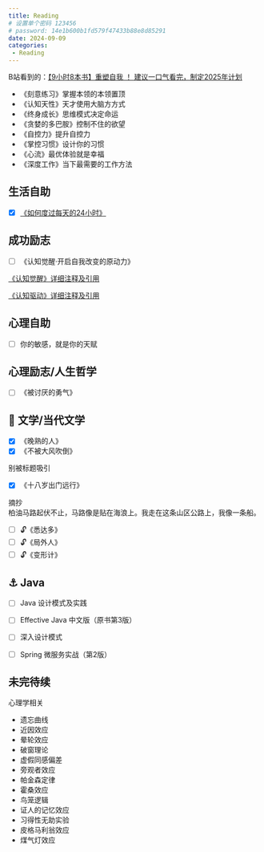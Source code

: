 ```yaml
---
title: Reading
# 设置单个密码 123456
# password: 14e1b600b1fd579f47433b88e8d85291
date: 2024-09-09
categories:
 - Reading
---
```


B站看到的：[【9小时8本书】重塑自我 ！ 建议一口气看完，制定2025年计划](https://www.bilibili.com/video/BV19KzkYjEwW?vd_source=3bf3c014d936d54622755a9c1056e054)

- 《刻意练习》掌握本领的本领置顶  
- 《认知天性》天才使用大脑方方式  
- 《终身成长》思维模式决定命运  
- 《贪婪的多巴胺》控制不住的欲望  
- 《自控力》提升自控力  
- 《掌控习惯》设计你的习惯  
- 《心流》最优体验就是幸福  
- 《深度工作》当下最需要的工作方法  

## 生活自助
- [x] [《如何度过每天的24小时》](/blogs/reading/how-to-live-on-24-hours-a-day.md)

## 成功励志

- [ ] 《认知觉醒·开启自我改变的原动力》

[《认知觉醒》详细注释及引用](https://mp.weixin.qq.com/s/j-H6C5t8IvHHkFfb7VOa8Q)

[《认知驱动》详细注释及引用](https://mp.weixin.qq.com/s/TWMFIvXbdJXtoGf_pHCuTQ)

## 心理自助

- [ ] 你的敏感，就是你的天赋

## 心理励志/人生哲学

- [ ] 《被讨厌的勇气》

## 📘 文学/当代文学

- [x] 《晚熟的人》
- [x] 《不被大风吹倒》

别被标题吸引

- [x] 《十八岁出门远行》

摘抄  
柏油马路起伏不止，马路像是贴在海浪上。我走在这条山区公路上，我像一条船。

- [ ] 🔓《悉达多》
- [ ] 🔓《局外人》
- [ ] 🔓《变形计》

## ⚓ Java

- [ ] Java 设计模式及实践
- [ ] Effective Java 中文版（原书第3版）

- [ ] 深入设计模式
- [ ] Spring 微服务实战（第2版）

## 未完待续

心理学相关

- 遗忘曲线  
- 近因效应  
- 晕轮效应  
- 破窗理论
- 虚假同感偏差
- 旁观者效应
- 帕金森定律
- 霍桑效应
- 鸟笼逻辑
- 证人的记忆效应
- 习得性无助实验
- 皮格马利翁效应
- 煤气灯效应

